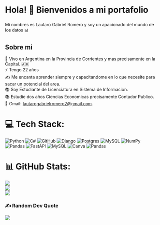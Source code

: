 <h1 align="left">Hola! 👋 Bienvenidos a mi portafolio </h1>

###

<p align="left">Mi nombres es Lautaro Gabriel Romero y soy un apacionado del mundo de los datos 📊 </p>

###

<h2 align="left">Sobre mi</h2>

📌 Vivo en Argentina en la Provincia de Corrientes y mas precisamente en la Capital. 🇦🇷 <br>
⚡ Tengo 22 años<br>
✍️ Me encanta aprender siempre y capacitandome en lo que necesite para sacar un potencial del area.<br>
📚 Soy Estudiante de Licenciatura en Sistema de Informacion.<br>
📚 Estudie dos años Ciencias Economicas precisamente Contador Publico.<br>
📩 Gmail: lautarogabrielromero2@gmail.com.<br>


###


# 💻 Tech Stack:
![Python](https://img.shields.io/badge/python-3670A0?style=for-the-badge&logo=python&logoColor=ffdd54) ![C#](https://img.shields.io/badge/Google%20Cloud-%234285F4.svg?style=for-the-badge&logo=google-cloud&logoColor=white) ![GitHub](https://img.shields.io/badge/GitHub-%23121011.svg?style=for-the-badge&logo=github&logoColor=white) ![Django](https://img.shields.io/badge/django-%23092E20.svg?style=for-the-badge&logo=django&logoColor=white) ![Postgres](https://img.shields.io/badge/postgres-%23316192.svg?style=for-the-badge&logo=postgresql&logoColor=white) ![MySQL](https://img.shields.io/badge/mysql-%2300f.svg?style=for-the-badge&logo=mysql&logoColor=white) ![NumPy](https://img.shields.io/badge/numpy-%23013243.svg?style=for-the-badge&logo=numpy&logoColor=white) ![Pandas](https://img.shields.io/badge/pandas-%23150458.svg?style=for-the-badge&logo=pandas&logoColor=white) ![FastAPI](https://img.shields.io/badge/FastAPI-005571?style=for-the-badge&logo=fastapi)  ![MySQL](https://img.shields.io/badge/mysql-%2300f.svg?style=for-the-badge&logo=mysql&logoColor=white) ![Canva](https://img.shields.io/badge/Canva-%2300C4CC.svg?style=for-the-badge&logo=Canva&logoColor=white) ![Pandas](https://img.shields.io/badge/pandas-%23150458.svg?style=for-the-badge&logo=pandas&logoColor=white) 
# 📊 GitHub Stats:
![](https://github-readme-stats.vercel.app/api?username=romerolautaro&theme=great-gatsby&hide_border=false&include_all_commits=false&count_private=false)<br/>
![](https://github-readme-streak-stats.herokuapp.com/?user=romerolautaro&theme=great-gatsby&hide_border=false)<br/>
![](https://github-readme-stats.vercel.app/api/top-langs/?username=romerolautaro&theme=great-gatsby&hide_border=false&include_all_commits=false&count_private=false&layout=compact)

### ✍️ Random Dev Quote
![](https://quotes-github-readme.vercel.app/api?type=horizontal&theme=radical)
